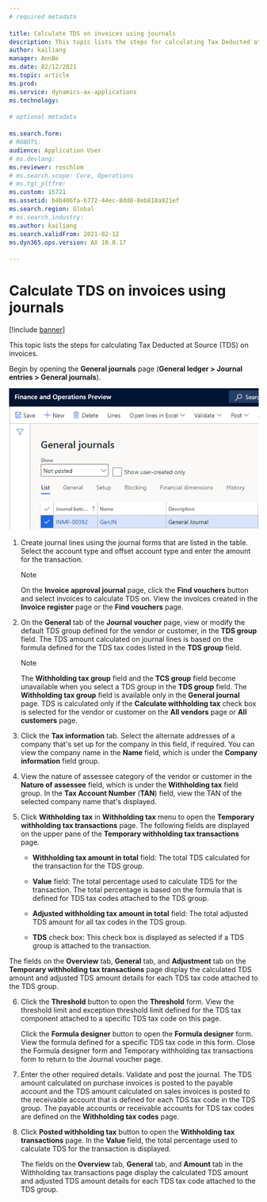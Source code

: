 ```yaml
---
# required metadata

title: Calculate TDS on invoices using journals
description: This topic lists the steps for calculating Tax Deducted at Source (TDS) on invoices.
author: kailiang
manager: AnnBe
ms.date: 02/12/2021
ms.topic: article
ms.prod: 
ms.service: dynamics-ax-applications
ms.technology: 

# optional metadata

ms.search.form: 
# ROBOTS: 
audience: Application User
# ms.devlang: 
ms.reviewer: roschlom
# ms.search.scope: Core, Operations
# ms.tgt_pltfrm: 
ms.custom: 15721
ms.assetid: b4b406fa-b772-44ec-8dd8-8eb818a921ef
ms.search.region: Global
# ms.search.industry: 
ms.author: kailiang
ms.search.validFrom: 2021-02-12
ms.dyn365.ops.version: AX 10.0.17

---
```


# Calculate TDS on invoices using journals

[!include [banner](../includes/banner.md)]

This topic lists the steps for calculating Tax Deducted at Source (TDS) on invoices.

Begin by opening the **General journals** page (**General ledger > Journal entries > General journals**).

[![General journals](./media/apac-ind-TDS-57.png)](./media/apac-ind-TDS-57.png)

1. Create journal lines using the journal forms that are listed in the table. Select the account type and offset account type and enter the amount for the transaction. 

   > [!Note]
   > On the **Invoice approval journal** page, click the **Find vouchers** button and select invoices to calculate TDS on. View the invoices created in the **Invoice register** page or the **Find vouchers** page.  

2. On the **General** tab of the **Journal voucher** page, view or modify the default TDS group defined for the vendor or customer, in the **TDS group** field. The TDS amount calculated on journal lines is based on the formula defined for the TDS tax codes listed in the **TDS group** field. 

   > [!Note]
   > The **Withholding tax group**  field and the **TCS group** field become unavailable when you select a TDS group in the **TDS group** field. The **Withholding tax group** field is available only in the **General journal** page. TDS is calculated only if the **Calculate withholding tax** check box is selected for the vendor or customer on the **All vendors** page or **All customers** page.   

3. Click the **Tax information** tab. Select the alternate addresses of a company that's set up for the company in this field, if required. You can view the company name in the **Name** field, which is under the **Company information** field group. 

4. View the nature of assessee category of the vendor or customer in the **Nature of assessee** field, which is under the **Withholding tax** field group. In the **Tax Account Number** (**TAN**) field, view the TAN of the selected company name that's displayed.  

5. Click **Withholding tax** in **Withholding tax** menu to open the **Temporary withholding tax transactions** page. The following fields are displayed on the upper pane of the **Temporary withholding tax transactions** page.

   - **Withholding tax amount in total** field: The total TDS calculated for the transaction for the TDS group.

   - **Value** field: The total percentage used to calculate TDS for the transaction. The total percentage is based on the formula that is defined for TDS tax codes attached to the TDS group.

   - **Adjusted withholding tax amount in total** field: The total adjusted TDS amount for all tax codes in the TDS group.

   - **TDS** check box: This check box is displayed as selected if a TDS group is attached to the transaction.

  The fields on the **Overview** tab, **General** tab, and **Adjustment** tab on the **Temporary withholding tax transactions** page display the calculated TDS amount and adjusted TDS amount details for each TDS tax code attached to the TDS group.

6. Click the **Threshold** button to open the **Threshold** form. View the threshold limit and exception threshold limit defined for the TDS tax component attached to a specific TDS tax code on this page.

   Click the **Formula designer** button to open the **Formula designer** form. View the formula defined for a specific TDS tax code in this form. Close the Formula designer form and Temporary withholding tax transactions form to return to the Journal voucher page.

8. Enter the other required details. Validate and post the journal. The TDS amount calculated on purchase invoices is posted to the payable account and the TDS amount calculated on sales invoices is posted to the receivable account that is defined for each TDS tax code in the TDS group. The payable accounts or receivable accounts for TDS tax codes are defined on the **Withholding tax codes** page.

9. Click **Posted withholding tax** button to open the **Withholding** **tax** **transactions** page. In the **Value** field, the total percentage used to calculate TDS for the transaction is displayed.

   The fields on the **Overview** tab, **General** tab, and **Amount** tab in the Withholding tax transactions page display the calculated TDS amount and adjusted TDS amount details for each TDS tax code attached to the TDS group.
